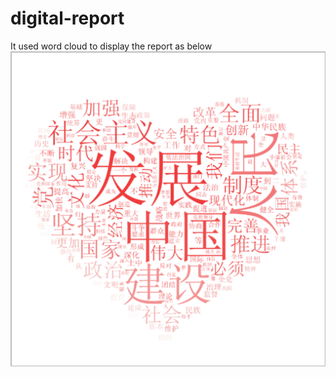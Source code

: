 # digital-report
It used word cloud to display the report as below
![ActualOutput](https://github.com/mianxiang/digital-report/blob/master/digitalreport.png)
